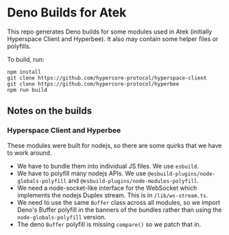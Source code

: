 # Deno Builds for Atek

This repo generates Deno builds for some modules used in Atek (initially Hyperspace Client and Hyperbee). It also may contain some helper files or polyfills.

To build, run:

```
npm install
git clone https://github.com/hypercore-protocol/hyperspace-client
git clone https://github.com/hypercore-protocol/hyperbee
npm run build
```

## Notes on the builds

### Hyperspace Client and Hyperbee

These modules were built for nodejs, so there are some quirks that we have to work around.

- We have to bundle them into individual JS files. We use `esbuild`.
- We have to polyfill many nodejs APIs. We use `@esbuild-plugins/node-globals-polyfill` and `@esbuild-plugins/node-modules-polyfill`.
- We need a node-socket-like interface for the WebSocket which implements the nodejs Duplex stream. This is in `/lib/ws-stream.ts`.
- We need to use the same `Buffer` class across all modules, so we import Deno's Buffer polyfill in the banners of the bundles rather than using the `node-globals-polyfill` version.
- The deno `Buffer` polyfill is missing `compare()` so we patch that in.